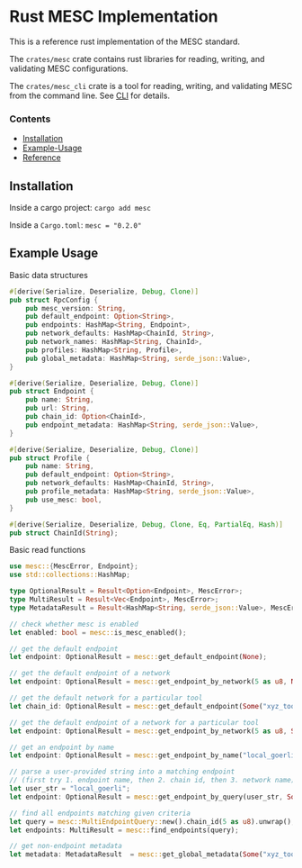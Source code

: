 
# Rust MESC Implementation

This is a reference rust implementation of the MESC standard.

The `crates/mesc` crate contains rust libraries for reading, writing, and validating MESC configurations.

The `crates/mesc_cli` crate is a tool for reading, writing, and validating MESC from the command line. See [CLI](../cli) for details.

### Contents
- [Installation](#Installation)
- [Example-Usage](#Example-Usage)
- [Reference](#Reference)

## Installation

Inside a cargo project: `cargo add mesc`

Inside a `Cargo.toml`: `mesc = "0.2.0"`

## Example Usage

Basic data structures
```rust
#[derive(Serialize, Deserialize, Debug, Clone)]
pub struct RpcConfig {
    pub mesc_version: String,
    pub default_endpoint: Option<String>,
    pub endpoints: HashMap<String, Endpoint>,
    pub network_defaults: HashMap<ChainId, String>,
    pub network_names: HashMap<String, ChainId>,
    pub profiles: HashMap<String, Profile>,
    pub global_metadata: HashMap<String, serde_json::Value>,
}

#[derive(Serialize, Deserialize, Debug, Clone)]
pub struct Endpoint {
    pub name: String,
    pub url: String,
    pub chain_id: Option<ChainId>,
    pub endpoint_metadata: HashMap<String, serde_json::Value>,
}

#[derive(Serialize, Deserialize, Debug, Clone)]
pub struct Profile {
    pub name: String,
    pub default_endpoint: Option<String>,
    pub network_defaults: HashMap<ChainId, String>,
    pub profile_metadata: HashMap<String, serde_json::Value>,
    pub use_mesc: bool,
}

#[derive(Serialize, Deserialize, Debug, Clone, Eq, PartialEq, Hash)]
pub struct ChainId(String);
```

Basic read functions
```rust
use mesc::{MescError, Endpoint};
use std::collections::HashMap;

type OptionalResult = Result<Option<Endpoint>, MescError>;
type MultiResult = Result<Vec<Endpoint>, MescError>;
type MetadataResult = Result<HashMap<String, serde_json::Value>, MescError>;

// check whether mesc is enabled
let enabled: bool = mesc::is_mesc_enabled();

// get the default endpoint
let endpoint: OptionalResult = mesc::get_default_endpoint(None);

// get the default endpoint of a network
let endpoint: OptionalResult = mesc::get_endpoint_by_network(5 as u8, None);

// get the default network for a particular tool
let chain_id: OptionalResult = mesc::get_default_endpoint(Some("xyz_tool"));

// get the default endpoint of a network for a particular tool
let endpoint: OptionalResult = mesc::get_endpoint_by_network(5 as u8, Some("xyz_tool"));

// get an endpoint by name
let endpoint: OptionalResult = mesc::get_endpoint_by_name("local_goerli");

// parse a user-provided string into a matching endpoint
// (first try 1. endpoint name, then 2. chain id, then 3. network name)
let user_str = "local_goerli";
let endpoint: OptionalResult = mesc::get_endpoint_by_query(user_str, Some("xyz_tool"));

// find all endpoints matching given criteria
let query = mesc::MultiEndpointQuery::new().chain_id(5 as u8).unwrap();
let endpoints: MultiResult = mesc::find_endpoints(query);

// get non-endpoint metadata
let metadata: MetadataResult  = mesc::get_global_metadata(Some("xyz_tool"));
```
